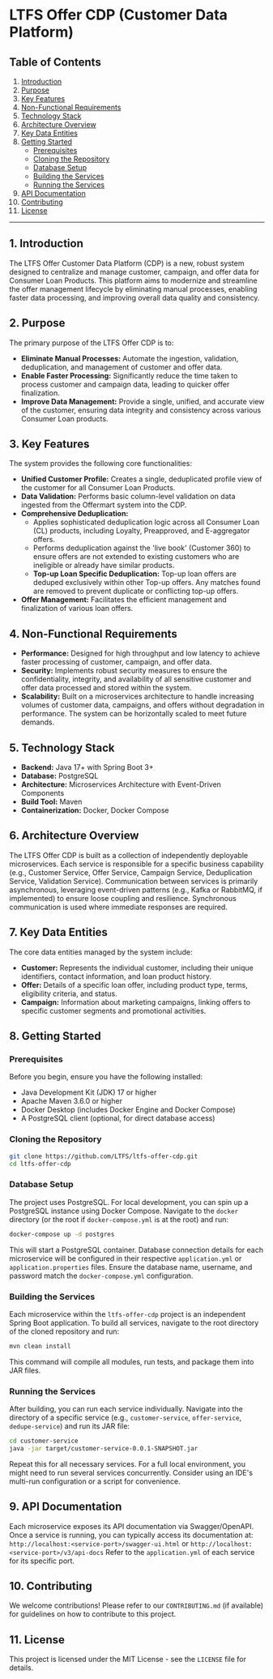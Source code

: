# LTFS Offer CDP (Customer Data Platform)

## Table of Contents
1.  [Introduction](#introduction)
2.  [Purpose](#purpose)
3.  [Key Features](#key-features)
4.  [Non-Functional Requirements](#non-functional-requirements)
5.  [Technology Stack](#technology-stack)
6.  [Architecture Overview](#architecture-overview)
7.  [Key Data Entities](#key-data-entities)
8.  [Getting Started](#getting-started)
    *   [Prerequisites](#prerequisites)
    *   [Cloning the Repository](#cloning-the-repository)
    *   [Database Setup](#database-setup)
    *   [Building the Services](#building-the-services)
    *   [Running the Services](#running-the-services)
9.  [API Documentation](#api-documentation)
10. [Contributing](#contributing)
11. [License](#license)

---

## 1. Introduction
The LTFS Offer Customer Data Platform (CDP) is a new, robust system designed to centralize and manage customer, campaign, and offer data for Consumer Loan Products. This platform aims to modernize and streamline the offer management lifecycle by eliminating manual processes, enabling faster data processing, and improving overall data quality and consistency.

## 2. Purpose
The primary purpose of the LTFS Offer CDP is to:
*   **Eliminate Manual Processes:** Automate the ingestion, validation, deduplication, and management of customer and offer data.
*   **Enable Faster Processing:** Significantly reduce the time taken to process customer and campaign data, leading to quicker offer finalization.
*   **Improve Data Management:** Provide a single, unified, and accurate view of the customer, ensuring data integrity and consistency across various Consumer Loan products.

## 3. Key Features
The system provides the following core functionalities:
*   **Unified Customer Profile:** Creates a single, deduplicated profile view of the customer for all Consumer Loan Products.
*   **Data Validation:** Performs basic column-level validation on data ingested from the Offermart system into the CDP.
*   **Comprehensive Deduplication:**
    *   Applies sophisticated deduplication logic across all Consumer Loan (CL) products, including Loyalty, Preapproved, and E-aggregator offers.
    *   Performs deduplication against the 'live book' (Customer 360) to ensure offers are not extended to existing customers who are ineligible or already have similar products.
    *   **Top-up Loan Specific Deduplication:** Top-up loan offers are deduped exclusively within other Top-up offers. Any matches found are removed to prevent duplicate or conflicting top-up offers.
*   **Offer Management:** Facilitates the efficient management and finalization of various loan offers.

## 4. Non-Functional Requirements
*   **Performance:** Designed for high throughput and low latency to achieve faster processing of customer, campaign, and offer data.
*   **Security:** Implements robust security measures to ensure the confidentiality, integrity, and availability of all sensitive customer and offer data processed and stored within the system.
*   **Scalability:** Built on a microservices architecture to handle increasing volumes of customer data, campaigns, and offers without degradation in performance. The system can be horizontally scaled to meet future demands.

## 5. Technology Stack
*   **Backend:** Java 17+ with Spring Boot 3+
*   **Database:** PostgreSQL
*   **Architecture:** Microservices Architecture with Event-Driven Components
*   **Build Tool:** Maven
*   **Containerization:** Docker, Docker Compose

## 6. Architecture Overview
The LTFS Offer CDP is built as a collection of independently deployable microservices. Each service is responsible for a specific business capability (e.g., Customer Service, Offer Service, Campaign Service, Deduplication Service, Validation Service). Communication between services is primarily asynchronous, leveraging event-driven patterns (e.g., Kafka or RabbitMQ, if implemented) to ensure loose coupling and resilience. Synchronous communication is used where immediate responses are required.

## 7. Key Data Entities
The core data entities managed by the system include:
*   **Customer:** Represents the individual customer, including their unique identifiers, contact information, and loan product history.
*   **Offer:** Details of a specific loan offer, including product type, terms, eligibility criteria, and status.
*   **Campaign:** Information about marketing campaigns, linking offers to specific customer segments and promotional activities.

## 8. Getting Started

### Prerequisites
Before you begin, ensure you have the following installed:
*   Java Development Kit (JDK) 17 or higher
*   Apache Maven 3.6.0 or higher
*   Docker Desktop (includes Docker Engine and Docker Compose)
*   A PostgreSQL client (optional, for direct database access)

### Cloning the Repository
```bash
git clone https://github.com/LTFS/ltfs-offer-cdp.git
cd ltfs-offer-cdp
```

### Database Setup
The project uses PostgreSQL. For local development, you can spin up a PostgreSQL instance using Docker Compose.
Navigate to the `docker` directory (or the root if `docker-compose.yml` is at the root) and run:
```bash
docker-compose up -d postgres
```
This will start a PostgreSQL container. Database connection details for each microservice will be configured in their respective `application.yml` or `application.properties` files. Ensure the database name, username, and password match the `docker-compose.yml` configuration.

### Building the Services
Each microservice within the `ltfs-offer-cdp` project is an independent Spring Boot application.
To build all services, navigate to the root directory of the cloned repository and run:
```bash
mvn clean install
```
This command will compile all modules, run tests, and package them into JAR files.

### Running the Services
After building, you can run each service individually.
Navigate into the directory of a specific service (e.g., `customer-service`, `offer-service`, `dedupe-service`) and run its JAR file:
```bash
cd customer-service
java -jar target/customer-service-0.0.1-SNAPSHOT.jar
```
Repeat this for all necessary services. For a full local environment, you might need to run several services concurrently. Consider using an IDE's multi-run configuration or a script for convenience.

## 9. API Documentation
Each microservice exposes its API documentation via Swagger/OpenAPI. Once a service is running, you can typically access its documentation at:
`http://localhost:<service-port>/swagger-ui.html` or `http://localhost:<service-port>/v3/api-docs`
Refer to the `application.yml` of each service for its specific port.

## 10. Contributing
We welcome contributions! Please refer to our `CONTRIBUTING.md` (if available) for guidelines on how to contribute to this project.

## 11. License
This project is licensed under the MIT License - see the `LICENSE` file for details.
